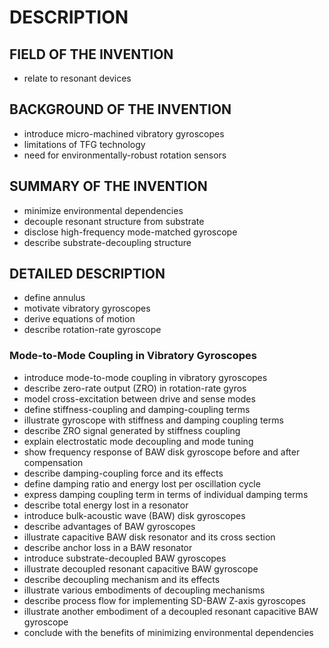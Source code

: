 # DESCRIPTION

## FIELD OF THE INVENTION

- relate to resonant devices

## BACKGROUND OF THE INVENTION

- introduce micro-machined vibratory gyroscopes
- limitations of TFG technology
- need for environmentally-robust rotation sensors

## SUMMARY OF THE INVENTION

- minimize environmental dependencies
- decouple resonant structure from substrate
- disclose high-frequency mode-matched gyroscope
- describe substrate-decoupling structure

## DETAILED DESCRIPTION

- define annulus
- motivate vibratory gyroscopes
- derive equations of motion
- describe rotation-rate gyroscope

### Mode-to-Mode Coupling in Vibratory Gyroscopes

- introduce mode-to-mode coupling in vibratory gyroscopes
- describe zero-rate output (ZRO) in rotation-rate gyros
- model cross-excitation between drive and sense modes
- define stiffness-coupling and damping-coupling terms
- illustrate gyroscope with stiffness and damping coupling terms
- describe ZRO signal generated by stiffness coupling
- explain electrostatic mode decoupling and mode tuning
- show frequency response of BAW disk gyroscope before and after compensation
- describe damping-coupling force and its effects
- define damping ratio and energy lost per oscillation cycle
- express damping coupling term in terms of individual damping terms
- describe total energy lost in a resonator
- introduce bulk-acoustic wave (BAW) disk gyroscopes
- describe advantages of BAW gyroscopes
- illustrate capacitive BAW disk resonator and its cross section
- describe anchor loss in a BAW resonator
- introduce substrate-decoupled BAW gyroscopes
- illustrate decoupled resonant capacitive BAW gyroscope
- describe decoupling mechanism and its effects
- illustrate various embodiments of decoupling mechanisms
- describe process flow for implementing SD-BAW Z-axis gyroscopes
- illustrate another embodiment of a decoupled resonant capacitive BAW gyroscope
- conclude with the benefits of minimizing environmental dependencies

